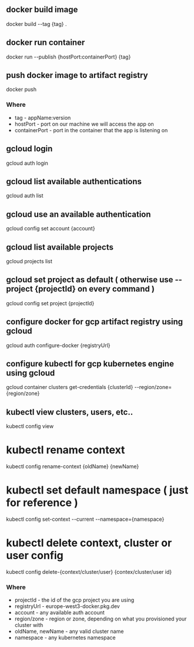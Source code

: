 ## docker build image
docker build --tag {tag} .

## docker run container
docker run --publish {hostPort:containerPort} {tag}

## push docker image to artifact registry
docker push

### Where
* tag - appName:version
* hostPort - port on our machine we will access the app on
* containerPort - port in the container that the app is listening on

## gcloud login
gcloud auth login

## gcloud list available authentications
gcloud auth list

## gcloud use an available authentication
gcloud config set account {account}

## gcloud list available projects
gcloud projects list

## gcloud set project as default ( otherwise use --project {projectId} on every command )
gcloud config set project {projectId}

## configure docker for gcp artifact registry using gcloud
gcloud auth configure-docker {registryUrl}

## configure kubectl for gcp kubernetes engine using gcloud
gcloud container clusters get-credentials {clusterId} --region/zone={region/zone}

## kubectl view clusters, users, etc..
kubectl config view

# kubectl rename context
kubectl config rename-context {oldName} {newName}

# kubectl set default namespace ( just for reference )
kubectl config set-context --current --namespace={namespace}

# kubectl delete context, cluster or user config
kubectl config delete-{context/cluster/user} {contex/cluster/user id}

### Where
* projectId - the id of the gcp project you are using
* registryUrl - europe-west3-docker.pkg.dev
* account - any available auth account
* region/zone - region or zone, depending on what you provisioned your cluster with
* oldName, newName - any valid cluster name
* namespace - any kubernetes namespace